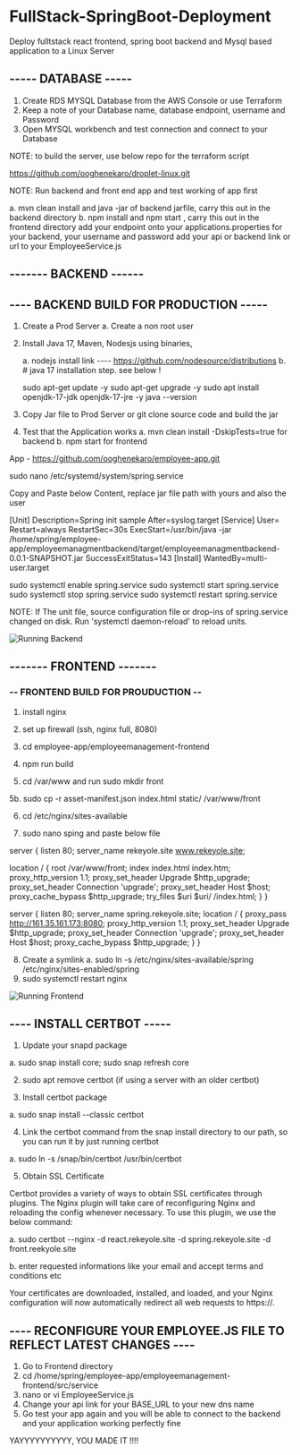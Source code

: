 # FullStack-SpringBoot-Deployment
Deploy fulltstack react frontend, spring boot backend and Mysql based application to a Linux Server


## ----- DATABASE -----

1. Create RDS MYSQL Database from the AWS Console or use Terraform
2. Keep a note of your Database name, database endpoint, username and Password
3. Open MYSQL workbench and test connection and connect to your Database 


NOTE: to build the server, use below repo for the terraform script

https://github.com/ooghenekaro/droplet-linux.git

NOTE: Run backend and front end app and test working of app first

  a. mvn clean install and java -jar of backend jarfile, carry this out in the backend directory
  b. npm install and npm start , carry this out in the frontend directory
  add your endpoint onto your applications.properties for your backend, your username and password
  add your api or backend link or url to your EmployeeService.js


## ------- BACKEND ------

## ---- BACKEND BUILD FOR PRODUCTION -----

1. Create a Prod Server
 a. Create a non root user

2. Install Java 17, Maven, Nodesjs using binaries, 

   a. nodejs install link  ---- https://github.com/nodesource/distributions
   b. # java 17 installation step. see below !

     sudo apt-get update -y
     sudo apt-get upgrade -y
     sudo apt install openjdk-17-jdk openjdk-17-jre -y
     java --version

3. Copy Jar file to Prod Server or git clone source code and build the jar
4. Test that the Application works
 a. mvn clean install -DskipTests=true for backend
 b. npm start for frontend

App - https://github.com/ooghenekaro/employee-app.git

sudo nano /etc/systemd/system/spring.service 


Copy and Paste below Content, replace jar file path with yours and also the user

[Unit]
Description=Spring init sample
After=syslog.target
[Service]
User= <YourUbuntuUser>
Restart=always
RestartSec=30s
ExecStart=/usr/bin/java -jar /home/spring/employee-app/employeemanagmentbackend/target/employeemanagmentbackend-0.0.1-SNAPSHOT.jar SuccessExitStatus=143
[Install]
WantedBy=multi-user.target



sudo systemctl enable spring.service
sudo systemctl start spring.service
sudo systemctl stop spring.service
sudo systemctl restart spring.service


NOTE: If The unit file, source configuration file or drop-ins of spring.service changed on disk. Run 'systemctl daemon-reload' to reload units.


<img src="./Screenshot 2024-03-16 at 21.36.03.png" alt="Running Backend"/>

## ------- FRONTEND -------

### -- FRONTEND BUILD FOR PROUDUCTION --

1. install nginx
2. set up firewall (ssh, nginx full, 8080)

3. cd employee-app/employeemanagement-frontend
4. npm run build

5. cd /var/www and run sudo mkdir front

5b. sudo cp -r asset-manifest.json index.html static/ /var/www/front

6. cd /etc/nginx/sites-available

7. sudo nano sping and paste below file

server {
 listen 80;
 server_name  rekeyole.site www.rekeyole.site;

location / {
 root /var/www/front;
 index  index.html index.htm;
 proxy_http_version 1.1;
 proxy_set_header Upgrade $http_upgrade;
 proxy_set_header Connection 'upgrade';
 proxy_set_header Host $host;
 proxy_cache_bypass $http_upgrade;
 try_files $uri $uri/ /index.html;
 }
}

server {
  listen 80;
  server_name spring.rekeyole.site;
  location / {
    proxy_pass http://161.35.161.173:8080;
    proxy_http_version 1.1;
    proxy_set_header Upgrade $http_upgrade;
    proxy_set_header Connection 'upgrade';
    proxy_set_header Host $host;
    proxy_cache_bypass $http_upgrade;
    }
}

8. Create a symlink
 a. sudo ln -s /etc/nginx/sites-available/spring /etc/nginx/sites-enabled/spring
9. sudo systemctl restart nginx


<img src="./Screenshot 2024-03-16 at 21.35.11.png" alt="Running Frontend"/>

## ---- INSTALL CERTBOT -----

1. Update your snapd package

  a. sudo snap install core; sudo snap refresh core

2. sudo apt remove certbot (if using a server with an older certbot)

3. Install certbot package

  a. sudo snap install --classic certbot

4. Link the certbot command from the snap install directory to our path, so you can run it by just running certbot

 a. sudo ln -s /snap/bin/certbot /usr/bin/certbot


5. Obtain SSL Certificate

Certbot provides a variety of ways to obtain SSL certificates through plugins. The Nginx plugin will take care of reconfiguring Nginx and reloading the config whenever necessary. To use this plugin, we use the below command:



   a. sudo certbot --nginx -d react.rekeyole.site -d spring.rekeyole.site -d front.reekyole.site

  b. enter requested informations like your email and accept terms and conditions etc


Your certificates are downloaded, installed, and loaded, and your Nginx configuration will now automatically redirect all web requests to https://.



## ---- RECONFIGURE YOUR EMPLOYEE.JS FILE TO REFLECT LATEST CHANGES ----

1. Go to Frontend directory
2. cd /home/spring/employee-app/employeemanagement-frontend/src/service 
3. nano or vi EmployeeService.js
4. Change your api link for your BASE_URL to your new dns name
5. Go test your app again and you will be able to connect to the backend and your application working perfectly fine

YAYYYYYYYYYY, YOU MADE IT !!!!
